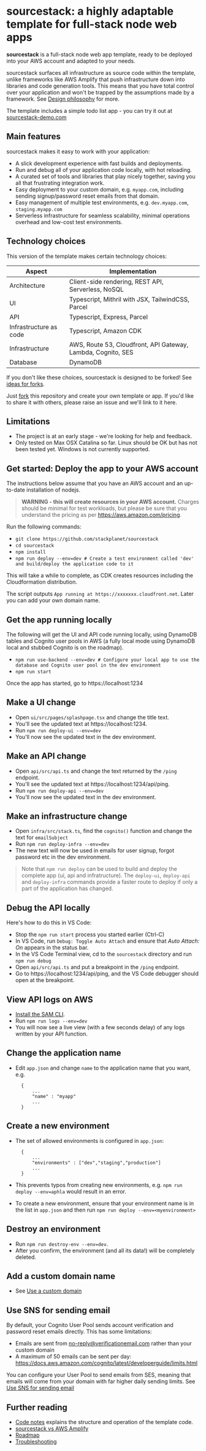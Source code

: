 # sourcestack: a highly adaptable template for full-stack node web apps

**sourcestack** is a full-stack node web app template, ready to be deployed into your AWS account and adapted to your needs. 

sourcestack surfaces all infrastructure as source code within the template, unlike frameworks like AWS Amplify that push infrastructure down into libraries and code generation tools. This means that you have total control over your application and won't be trapped by the assumptions made by a framework. See [Design philosophy](https://github.com/stackplanet/sourcestack/wiki/Design-philosophy) for more.

The template includes a simple todo list app - you can try it out at [sourcestack-demo.com](https://sourcestack-demo.com)

## Main features

sourcestack makes it easy to work with your application:

- A slick development experience with fast builds and deployments.
- Run and debug all of your application code locally, with hot reloading.
- A curated set of tools and libraries that play nicely together, saving you all that frustrating integration work.
- Easy deployment to your custom domain, e.g. `myapp.com`, including sending signup/password reset emails from that domain.
- Easy management of multiple test environments, e.g. `dev.myapp.com`, `staging.myapp.com`
- Serverless infrastructure for seamless scalability, minimal operations overhead and low-cost test environments.

## Technology choices

This version of the template makes certain technology choices: 

|Aspect|Implementation|
|----|------------------------------------------|
| Architecture | Client-side rendering, REST API, Serverless, NoSQL |
| UI | Typescript, Mithril with JSX, TailwindCSS, Parcel |
| API | Typescript, Express, Parcel |
| Infrastructure as code | Typescript, Amazon CDK |
| Infrastructure | AWS, Route 53, Cloudfront, API Gateway, Lambda, Cognito, SES |
| Database | DynamoDB |

If you don't like these choices, sourcestack is designed to be forked! See [ideas for forks](https://github.com/stackplanet/sourcestack/wiki/Potential-forks-of-sourcestack).

Just [fork](https://help.github.com/en/github/getting-started-with-github/fork-a-repo) this repository and create your own template or app. If you'd like to share it with others, please raise an issue and we'll link to it here.

## Limitations

- The project is at an early stage - we're looking for help and feedback.
- Only tested on Max OSX Catalina so far. Linux should be OK but has not been tested yet. Windows is not currently supported.

## Get started: Deploy the app to your AWS account

The instructions below assume that you have an AWS account and an up-to-date installation of nodejs.

> **WARNING - this will create resources in your AWS account.** Charges should be minimal for test workloads, but please be sure that you understand the pricing as per https://aws.amazon.com/pricing.

Run the following commands:

- `git clone https://github.com/stackplanet/sourcestack`
- `cd sourcestack`
- `npm install`
- `npm run deploy --env=dev # Create a test environment called 'dev' and build/deploy the application code to it`

This will take a while to complete, as CDK creates resources including the Cloudformation distribution.

The script outputs `App running at https://xxxxxxx.cloudfront.net`. Later you can add your own domain name. 

## Get the app running locally

The following will get the UI and API code running locally, using DynamoDB tables and Cognito user pools in AWS (a fully local mode using DynamoDB local and stubbed Cognito is on the roadmap).

- `npm run use-backend --env=dev # Configure your local app to use the database and Cognito user pool in the dev environment`
- `npm run start`

Once the app has started, go to https://localhost:1234

## Make a UI change

- Open `ui/src/pages/splashpage.tsx` and change the title text.
- You'll see the updated text at https://localhost:1234.
- Run `npm run deploy-ui --env=dev`
- You'll now see the updated text in the dev environment.

## Make an API change

- Open `api/src/api.ts` and change the text returned by the `/ping` endpoint.
- You'll see the updated text at https://localhost:1234/api/ping.
- Run `npm run deploy-api --env=dev`
- You'll now see the updated text in the dev environment.

## Make an infrastructure change

- Open `infra/src/stack.ts`, find the `cognito()` function and change the text for `emailSubject`
- Run `npm run deploy-infra --env=dev`
- The new text will now be used in emails for user signup, forgot password etc in the dev environment.

> Note that `npm run deploy` can be used to build and deploy the complete app (ui, api and infratructure). The `deploy-ui`, `deploy-api` and `deploy-infra` commands provide a faster route to deploy if only a part of the application has changed.

## Debug the API locally

Here's how to do this in VS Code:

- Stop the `npm run start` process you started earlier (Ctrl-C)
- In VS Code, run `Debug: Toggle Auto Attach` and ensure that *Auto Attach: On* appears in the status bar.
- In the VS Code Terminal view, cd to the `sourcestack` directory and run `npm run debug`
- Open `api/src/api.ts` and put a breakpoint in the `/ping` endpoint.
- Go to https://localhost:1234/api/ping, and the VS Code debugger should open at the breakpoint.

## View API logs on AWS

- [Install the SAM CLI](https://docs.aws.amazon.com/serverless-application-model/latest/developerguide/serverless-sam-cli-install.html).
- Run `npm run logs --env=dev`
- You will now see a live view (with a few seconds delay) of any logs written by your API function.

## Change the application name

- Edit `app.json` and change `name` to the application name that you want, e.g.

        {
            ...
            "name" : "myapp"
            ... 
        }

## Create a new environment

- The set of allowed environments is configured in `app.json`:

        {
            ...
            "environments" : ["dev","staging","production"]
            ... 
        }

- This prevents typos from creating new environments, e.g. `npm run deploy --env=aphla` would result in an error.
- To create a new environment, ensure that your environment name is in the list in `app.json` and then run `npm run deploy --env=<myenvironment>`

## Destroy an environment

- Run `npm run destroy-env --env=dev`. 
- After you confirm, the environment (and all its data!) will be completely deleted.

## Add a custom domain name 

- See [Use a custom domain](./readme-domain.md)

## Use SNS for sending email

By default, your Cognito User Pool sends account verification and password reset emails directly. This has some limitations:

- Emails are sent from no-reply@verificationemail.com rather than your custom domain
- A maximum of 50 emails can be sent per day: https://docs.aws.amazon.com/cognito/latest/developerguide/limits.html

You can configure your User Pool to send emails from SES, meaning that emails will come from your domain with far higher daily sending limits. See [Use SNS for sending email](./readme-email.md)

## Further reading

- [Code notes](https://github.com/stackplanet/sourcestack/wiki/Code-notes) explains the structure and operation of the template code.
- [sourcestack vs AWS Amplify](https://github.com/stackplanet/sourcestack/wiki/sourcestack-vs-AWS-Amplify)
- [Roadmap](https://github.com/stackplanet/sourcestack/wiki/Roadmap)
- [Troubleshooting](https://github.com/stackplanet/sourcestack/wiki/Troubleshooting)